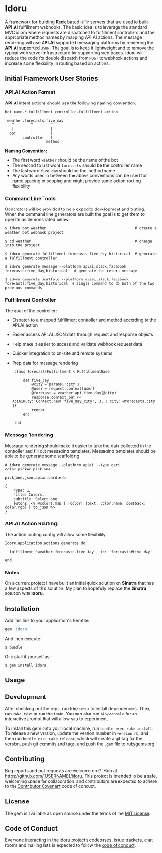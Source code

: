 # Idoru

A framework for building **Rack** based `HTTP` servers that are used to build **API.AI** fulfillment webhooks. The basic idea is to leverage the standard MVC idiom where requests are dispatched to fulfillment controllers and the appropriate method names by mapping API.AI actions. The message rendering will use **API.AI** supported messaging platforms by rendering the **API.AI** supported `JSON`. The goal is to keep it lightweight and to remove the typical web server infrastructure for supporting web pages. Idoru will reduce the code for double dispatch from `POST` to webhook actions and increase some flexibility in routing based on actions.

## Initial Framework User Stories 
 
### API.AI Action Format
**API.AI** intent actions should use the following naming convention:

    bot_name.*.fulfillment_controller.fulfillment_action
              
     weather.forecasts.five_day
       ^        ^        ^
       |        |        |
      bot       |        |
            controller   |
                       method


**Naming Convention:**

* The first word `weather` should be the name of the bot
* The second to last word `forecasts` should be the controller name
* The last word `five_day` should be the method name
* Any words used in between the above conventions can be used for name spacing or scoping and might provide some action routing flexibility

### Command Line Tools
Generators will be provided to help expedite development and testing. 
When the command line generators are built the goal is to get them to operate as demonstrated below:   

    
    $ idoru bot weather                                         # create a weather bot webhook project
    
    $ cd weather                                                # change into the project

    $ idoru generate fulfillment forecasts five_day historical  # generate a fulfillment controller 
    
    $ idoru generate message --platform apiai,slack,facebook forecasts:five_day,historical   # generate the return message
    
    $ idoru generate scaffold --platform apiai,slack,facebook forecasts:five_day,historical  # single command to do both of the two previous commands
    
### Fulfillment Controller
The goal of the controller:

 * Dispatch to a mapped fulfillment controller and method according to the API.AI action
 * Easier access API.AI JSON data through request and response objects 
 * Help make it easier to access and validate webhook request data
 * Quicker integration to on-site and remote systems
 * Prep data for message rendering
 
        class ForecastsFulfillment < FulfillmentBase
      
            def five_day
                @city = params['city']
                @user = request.context[user]
                @forecast = weather_api.five_day(@city)
                response.context_out << ApiAiRuby::Context.new('five_day_city', 3, { city: @forecasts.city })
                render 
            end
            
        end

### Message Rendering
Message rendering should make it easier to take the data collected in the controller and fill out messaging templates. Messaging templates should be able to be generate some scaffolding

    # idoru generate message --platform apiai --type card color_picker:pick_one

    pick_one.json.apiai.card.erb
    
    {
        type: 1,
        title: Colors,
        subtitle: Select one
        butons: <% @colors.map { |color| {text: color.name, postback: color.rgb} }.to_json %> 
    }

### API.AI Action Routing:

The action routing config will allow some flexibility.

    Idoru.application.actions.generate do
    
      fulfillment 'weather.forecasts.five_day', to: 'forecasts#five_day'
    
    end     

### Notes
On a current project I have built an initial quick solution on **Sinatra** that has a few aspects of this solution. My plan to hopefully replace the **Sinatra** solution with **Idoru**.

## Installation

Add this line to your application's Gemfile:

```ruby
gem 'idoru'
```

And then execute:

    $ bundle

Or install it yourself as:

    $ gem install idoru

## Usage



## Development

After checking out the repo, run `bin/setup` to install dependencies. Then, run `rake test` to run the tests. You can also run `bin/console` for an interactive prompt that will allow you to experiment.

To install this gem onto your local machine, run `bundle exec rake install`. To release a new version, update the version number in `version.rb`, and then run `bundle exec rake release`, which will create a git tag for the version, push git commits and tags, and push the `.gem` file to [rubygems.org](https://rubygems.org).

## Contributing

Bug reports and pull requests are welcome on GitHub at https://github.com/[USERNAME]/idoru. This project is intended to be a safe, welcoming space for collaboration, and contributors are expected to adhere to the [Contributor Covenant](http://contributor-covenant.org) code of conduct.

## License

The gem is available as open source under the terms of the [MIT License](http://opensource.org/licenses/MIT).

## Code of Conduct

Everyone interacting in the Idoru project’s codebases, issue trackers, chat rooms and mailing lists is expected to follow the [code of conduct](https://github.com/[USERNAME]/idoru/blob/master/CODE_OF_CONDUCT.md).

